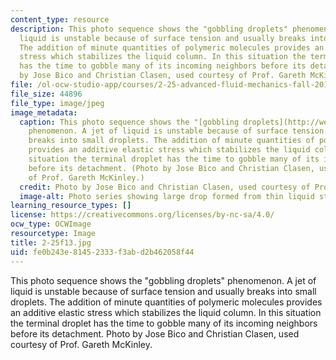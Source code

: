 ```yaml
---
content_type: resource
description: This photo sequence shows the "gobbling droplets" phenomenon. A jet of
  liquid is unstable because of surface tension and usually breaks into small droplets.
  The addition of minute quantities of polymeric molecules provides an additive elastic
  stress which stabilizes the liquid column. In this situation the terminal droplet
  has the time to gobble many of its incoming neighbors before its detachment. Photo
  by Jose Bico and Christian Clasen, used courtesy of Prof. Gareth McKinley.
file: /ol-ocw-studio-app/courses/2-25-advanced-fluid-mechanics-fall-2013/fe0b243e81452333f3abd2b462058f44_2-25f13.jpg
file_size: 44896
file_type: image/jpeg
image_metadata:
  caption: This photo sequence shows the "[gobbling droplets](http://web.mit.edu/nnf/people/jbico/Research.html#gobbling)"
    phenomenon. A jet of liquid is unstable because of surface tension and usually
    breaks into small droplets. The addition of minute quantities of polymeric molecules
    provides an additive elastic stress which stabilizes the liquid column. In this
    situation the terminal droplet has the time to gobble many of its incoming neighbors
    before its detachment. (Photo by Jose Bico and Christian Clasen, used courtesy
    of Prof. Gareth McKinley.)
  credit: Photo by Jose Bico and Christian Clasen, used courtesy of Prof. Gareth McKinley.
  image-alt: Photo series showing large drop formed from thin liquid stream.
learning_resource_types: []
license: https://creativecommons.org/licenses/by-nc-sa/4.0/
ocw_type: OCWImage
resourcetype: Image
title: 2-25f13.jpg
uid: fe0b243e-8145-2333-f3ab-d2b462058f44
---
```

This photo sequence shows the "gobbling droplets" phenomenon. A jet of liquid is unstable because of surface tension and usually breaks into small droplets. The addition of minute quantities of polymeric molecules provides an additive elastic stress which stabilizes the liquid column. In this situation the terminal droplet has the time to gobble many of its incoming neighbors before its detachment. Photo by Jose Bico and Christian Clasen, used courtesy of Prof. Gareth McKinley.